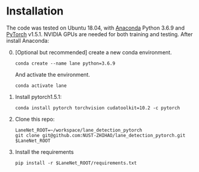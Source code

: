 # Installation


The code was tested on Ubuntu 18.04, with [Anaconda](https://www.anaconda.com/download) Python 3.6.9 and [PyTorch]((http://pytorch.org/)) v1.5.1. NVIDIA GPUs are needed for both training and testing.
After install Anaconda:

0. [Optional but recommended] create a new conda environment. 

    ~~~
    conda create --name lane python=3.6.9
    ~~~
    And activate the environment.
    
    ~~~
    conda activate lane
    ~~~

1. Install pytorch1.5.1:

    ~~~
    conda install pytorch torchvision cudatoolkit=10.2 -c pytorch
    ~~~

2. Clone this repo:

    ~~~
    LaneNet_ROOT=~/workspace/lane_detection_pytorch
    git clone git@github.com:NUST-ZHIHAO/lane_detection_pytorch.git $LaneNet_ROOT
    ~~~


3. Install the requirements

    ~~~
    pip install -r $LaneNet_ROOT/requirements.txt
    ~~~